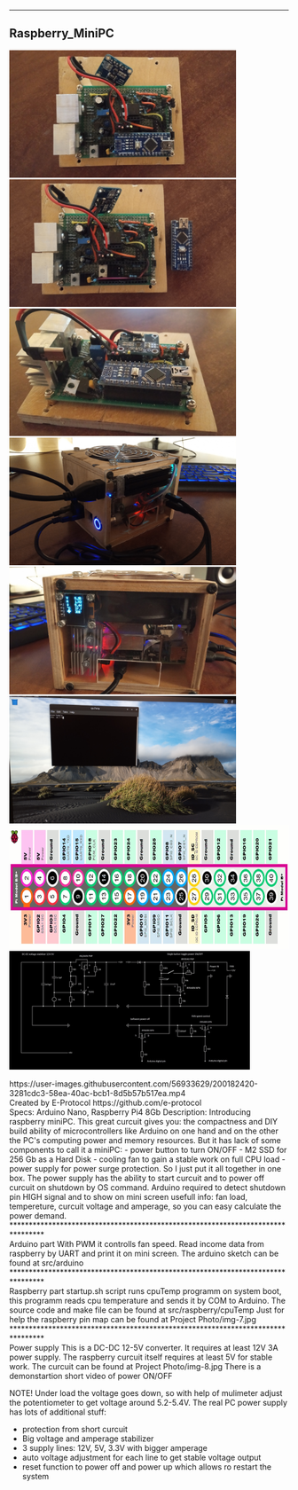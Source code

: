 ********************************************************************************
## Raspberry_MiniPC<br/>
<p float="left">
<img src = "Project Photo/img-1.jpg" width = "409" height = "230" />
<img src = "Project Photo/img-2.jpg" width = "409" height = "230" />
<img src = "Project Photo/img-3.jpg" width = "409" height = "230" />
<img src = "Project Photo/img-4.jpg" width = "409" height = "230" />
<img src = "Project Photo/img-5.jpg" width = "409" height = "230" />
<img src = "Project Photo/img-6.jpg" width = "409" height = "230" />
<img src = "Project Photo/img-7.jpg" width = "723" height = "224" />
<img src = "Project Photo/img-8.jpg" width = "434" height = "214" />
</p>
https://user-images.githubusercontent.com/56933629/200182420-3281cdc3-58ea-40ac-bcb1-8d5b57b517ea.mp4
<br/>
Created by E-Protocol
https://github.com/e-protocol
<br/>
Specs: Arduino Nano, Raspberry Pi4 8Gb
Description: Introducing raspberry miniPC. This great curcuit gives you: the compactness and DIY
build ability of microcontrollers like Arduino on one hand and on the other the PC's computing 
power and memory resources. But it has lack of some components to call it a miniPC:
- power button to turn ON/OFF
- M2 SSD for 256 Gb as a Hard Disk
- cooling fan to gain a stable work on full CPU load
- power supply for power surge protection.
So I just put it all together in one box. The power supply has the ability to start curcuit and to power off
curcuit on shutdown by OS command. Arduino required to detect shutdown pin HIGH signal and to show on mini 
screen usefull info: fan load, tempereture, curcuit voltage and amperage, so you can easy calculate 
the power demand.
<br/>
********************************************************************************
<br/>
Arduino part
With PWM it controlls fan speed. Read income data from raspberry by UART and print it on mini screen.
The arduino sketch can be found at src/arduino
<br/>
********************************************************************************
<br/>
Raspberry part
startup.sh script runs cpuTemp programm on system boot, this programm reads cpu temperature and 
sends it by COM to Arduino. The source code and make file can be found at src/raspberry/cpuTemp
Just for help the raspberry pin map can be found at Project Photo/img-7.jpg

<br/>
********************************************************************************
<br/>
Power supply
This is a DC-DC 12-5V converter. It requires at least 12V 3A power supply.
The raspberry curcuit itself requires at least 5V for stable work.
The curcuit can be found at Project Photo/img-8.jpg
There is a demonstartion short video of power ON/OFF

NOTE! Under load the voltage goes down, so with help of mulimeter adjust the potentiometer
to get voltage around 5.2-5.4V. The real PC power supply has lots of additional stuff:
- protection from short curcuit
- Big voltage and amperage stabilizer
- 3 supply lines: 12V, 5V, 3.3V with bigger amperage
- auto voltage adjustment for each line to get stable voltage output
- reset function to power off and power up which allows ro restart the system
